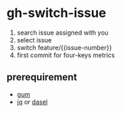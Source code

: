 # gh-switch-issue

1. search issue assigned with you
1. select issue
1. switch feature/{{issue-number}}
1. first commit for four-keys metrics

## prerequirement

- [gum](https://github.com/charmbracelet/gum)
- [jq](https://jqlang.github.io/jq/) or [dasel](https://daseldocs.tomwright.me/)
